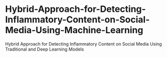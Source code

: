 # Hybrid-Approach-for-Detecting-Inflammatory-Content-on-Social-Media-Using-Machine-Learning
Hybrid Approach for Detecting Inflammatory Content on Social Media Using Traditional and Deep Learning Models
